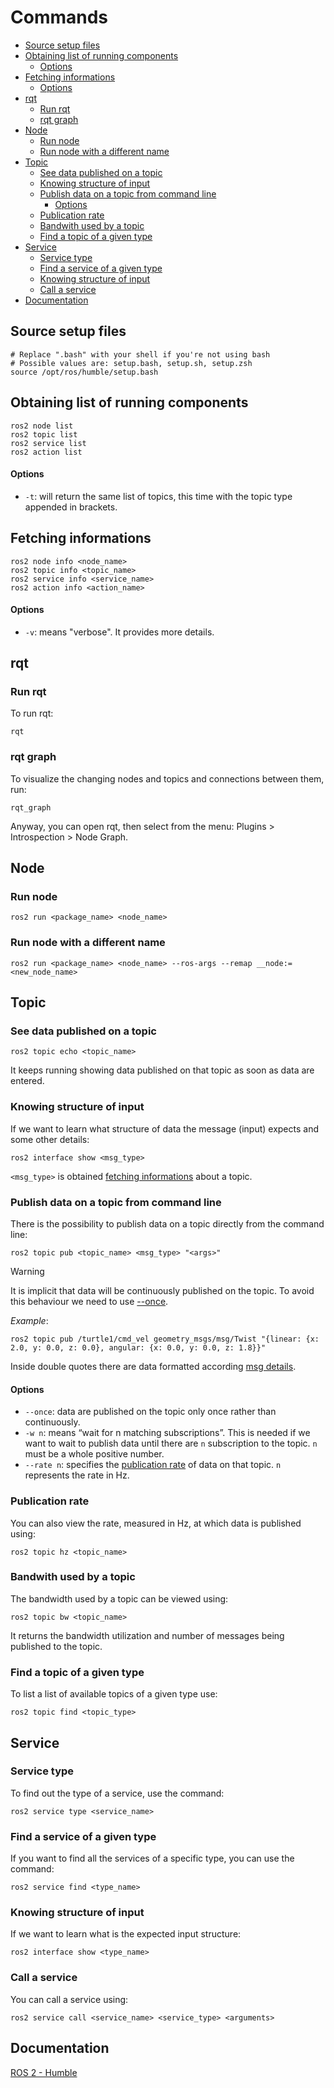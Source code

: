 # Commands <!-- omit from toc -->

- [Source setup files](#source-setup-files)
- [Obtaining list of running components](#obtaining-list-of-running-components)
    - [Options](#options)
- [Fetching informations](#fetching-informations)
    - [Options](#options-1)
- [rqt](#rqt)
  - [Run rqt](#run-rqt)
  - [rqt graph](#rqt-graph)
- [Node](#node)
  - [Run node](#run-node)
  - [Run node with a different name](#run-node-with-a-different-name)
- [Topic](#topic)
  - [See data published on a topic](#see-data-published-on-a-topic)
  - [Knowing structure of input](#knowing-structure-of-input)
  - [Publish data on a topic from command line](#publish-data-on-a-topic-from-command-line)
    - [Options](#options-2)
  - [Publication rate](#publication-rate)
  - [Bandwith used by a topic](#bandwith-used-by-a-topic)
  - [Find a topic of a given type](#find-a-topic-of-a-given-type)
- [Service](#service)
  - [Service type](#service-type)
  - [Find a service of a given type](#find-a-service-of-a-given-type)
  - [Knowing structure of input](#knowing-structure-of-input-1)
  - [Call a service](#call-a-service)
- [Documentation](#documentation)

## Source setup files

```shell
# Replace ".bash" with your shell if you're not using bash
# Possible values are: setup.bash, setup.sh, setup.zsh
source /opt/ros/humble/setup.bash
```

## Obtaining list of running components

```shell
ros2 node list
ros2 topic list
ros2 service list
ros2 action list
```

#### Options

- `-t`: will return the same list of topics, this time with the topic type appended in brackets.

## Fetching informations

```shell
ros2 node info <node_name>
ros2 topic info <topic_name>
ros2 service info <service_name>
ros2 action info <action_name>
```

#### Options

- `-v`: means "verbose". It provides more details.

## rqt

### Run rqt

To run rqt:

```shell
rqt
```

### rqt graph

To visualize the changing nodes and topics and connections between them, run:

```shell
rqt_graph
```

Anyway, you can open rqt, then select from the menu: Plugins > Introspection > Node Graph.

## Node

### Run node

```shell
ros2 run <package_name> <node_name>
```

### Run node with a different name

```shell
ros2 run <package_name> <node_name> --ros-args --remap __node:=<new_node_name>
```

## Topic

### See data published on a topic

```shell
ros2 topic echo <topic_name>
```

It keeps running showing data published on that topic as soon as data are entered.

### Knowing structure of input

If we want to learn what structure of data the message (input) expects and some other details:

```shell
ros2 interface show <msg_type>
```

`<msg_type>` is obtained [fetching informations](#fetching-informations) about a topic.

### Publish data on a topic from command line

There is the possibility to publish data on a topic directly from the command line:

```shell
ros2 topic pub <topic_name> <msg_type> "<args>"
```

> [!WARNING]
>
> It is implicit that data will be continuously published on the topic. To avoid this behaviour we need to use [--once](#options-1).

*Example*:

```shell
ros2 topic pub /turtle1/cmd_vel geometry_msgs/msg/Twist "{linear: {x: 2.0, y: 0.0, z: 0.0}, angular: {x: 0.0, y: 0.0, z: 1.8}}"
```

Inside double quotes there are data formatted according [msg details](#learn-details-about-a-specific-msg).

#### Options

- `--once`: data are published on the topic only once rather than continuously.
- `-w n`: means “wait for n matching subscriptions”. This is needed if we want to wait to publish data until there are `n` subscription to the topic. `n` must be a whole positive number.
- `--rate n`: specifies the [publication rate](#publication-rate) of data on that topic. `n` represents the rate in Hz.

### Publication rate

You can also view the rate, measured in Hz, at which data is published using:

```shell
ros2 topic hz <topic_name>
```

### Bandwith used by a topic

The bandwidth used by a topic can be viewed using:

```shell
ros2 topic bw <topic_name>
```

It returns the bandwidth utilization and number of messages being published to the topic.

### Find a topic of a given type

To list a list of available topics of a given type use:

```shell
ros2 topic find <topic_type>
```

## Service

### Service type

To find out the type of a service, use the command:

```shell
ros2 service type <service_name>
```

### Find a service of a given type

If you want to find all the services of a specific type, you can use the command:

```shell
ros2 service find <type_name>
```

### Knowing structure of input

If we want to learn what is the expected input structure:

```shell
ros2 interface show <type_name>
```

### Call a service

You can call a service using:

```shell
ros2 service call <service_name> <service_type> <arguments>
```

## Documentation

[ROS 2 - Humble](https://docs.ros.org/en/humble/index.html)